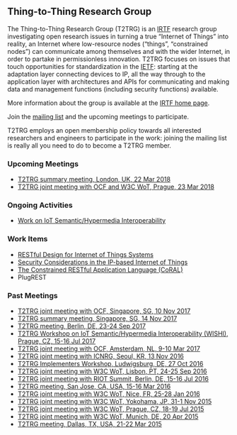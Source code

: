 ## Thing-to-Thing Research Group

The Thing-to-Thing Research Group (T2TRG) is an [IRTF](https://irtf.org/) research group investigating open research issues in turning a true “Internet of Things” into reality, an Internet where low-resource nodes (“things”, “constrained nodes”) can communicate among themselves and with the wider Internet, in order to partake in permissionless innovation. T2TRG focuses on issues that touch opportunities for standardization in the [IETF](https://ietf.org/): starting at the adaptation layer connecting devices to IP, all the way through to the application layer with architectures and APIs for communicating and making data and management functions (including security functions) available.

More information about the group is available at the [IRTF home page](https://irtf.org/t2trg).

Join the [mailing list](https://www.irtf.org/mailman/listinfo/t2trg) and the upcoming meetings to participate.

T2TRG employs an open membership policy towards all interested researchers and engineers to participate in the work: joining the mailing list is really all you need to do to become a T2TRG member.

### Upcoming Meetings
* [T2TRG summary meeting, London, UK, 22 Mar 2018](https://github.com/t2trg/2018-ietf101)
* [T2TRG joint meeting with OCF and W3C WoT, Prague, 23 Mar 2018](https://github.com/t2trg/2018-03-ocf-wot)

### Ongoing Activities

* [Work on IoT Semantic/Hypermedia Interoperability](http://wishi.space/)


### Work Items

* [RESTful Design for Internet of Things Systems](https://github.com/t2trg/t2trg-rest-iot)
* [Security Considerations in the IP-based Internet of Things](https://github.com/t2trg/iot-seccons)
* [The Constrained RESTful Application Language (CoRAL)](https://datatracker.ietf.org/doc/draft-hartke-t2trg-coral/)
* PlugREST

### Past Meetings
* [T2TRG joint meeting with OCF, Singapore, SG, 10 Nov 2017](https://github.com/t2trg/2017-11-ocf)
* [T2TRG summary meeting, Singapore, SG, 14 Nov 2017](https://github.com/t2trg/2017-ietf100)
* [T2TRG meeting, Berlin, DE, 23-24 Sep 2017](https://github.com/t2trg/2017-09-berlin/)
* [T2TRG Workshop on IoT Semantic/Hypermedia Interoperability (WISHI), Prague, CZ, 15-16 Jul 2017](https://github.com/t2trg/2017-07-wishi)
* [T2TRG joint meeting with OCF, Amsterdam, NL, 9-10 Mar 2017](https://github.com/t2trg/2017-03-ocf)
* [T2TRG joint meeting with ICNRG, Seoul, KR, 13 Nov 2016](https://github.com/t2trg/2016-11-icnrg)
* [T2TRG Implementers Workshop, Ludwigsburg, DE, 27 Oct 2016](https://github.com/t2trg/2016-10-implementers)
* [T2TRG joint meeting with W3C WoT, Lisbon, PT, 24-25 Sep 2016](https://github.com/t2trg/2016-09-w3c-wot)
* [T2TRG joint meeting with RIOT Summit, Berlin, DE, 15-16 Jul 2016](https://github.com/t2trg/2016-RIOT-summit)
* [T2TRG meeting, San Jose, CA, USA, 15-16 Mar 2016](https://github.com/t2trg/2016-03-san-jose)
* [T2TRG joint meeting with W3C WoT, Nice, FR, 25-28 Jan 2016](https://github.com/t2trg/2016-01-w3c-wot)
* [T2TRG joint meeting with W3C WoT, Yokohama, JP, 31-1 Nov 2015](https://github.com/t2trg/2015-ietf94/blob/master/summary.md)
* [T2TRG joint meeting with W3C WoT, Prague, CZ, 18-19 Jul 2015](https://github.com/t2trg/2015-ietf93/blob/master/agenda.md)
* [T2TRG joint meeting with W3C WoT, Munich, DE, 20 Apr 2015](https://github.com/t2trg/2015-04-w3c-wot)
* [T2TRG meeting, Dallas, TX, USA, 21-22 Mar 2015](https://github.com/t2trg/2015-ietf92/blob/master/agenda.md)
